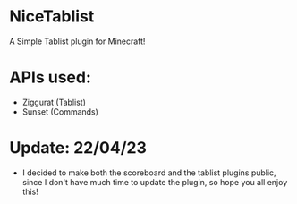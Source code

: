 # NiceTablist
A Simple Tablist plugin for Minecraft!

# APIs used:
- Ziggurat (Tablist)
- Sunset (Commands)

# Update: 22/04/23
- I decided to make both the scoreboard and the tablist plugins public, since I don't have much time to update the plugin, so hope you all enjoy this!
